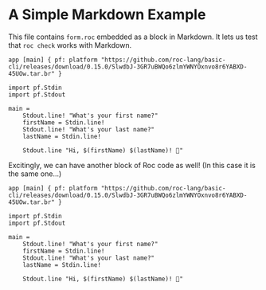 # A Simple Markdown Example

This file contains `form.roc` embedded as a block in Markdown. It lets us test that `roc check` works with Markdown.

```roc
app [main] { pf: platform "https://github.com/roc-lang/basic-cli/releases/download/0.15.0/SlwdbJ-3GR7uBWQo6zlmYWNYOxnvo8r6YABXD-45UOw.tar.br" }

import pf.Stdin
import pf.Stdout

main =
    Stdout.line! "What's your first name?"
    firstName = Stdin.line!
    Stdout.line! "What's your last name?"
    lastName = Stdin.line!

    Stdout.line "Hi, $(firstName) $(lastName)! 👋"
```

Excitingly, we can have another block of Roc code as well! (In this case it is the same one...)

```roc
app [main] { pf: platform "https://github.com/roc-lang/basic-cli/releases/download/0.15.0/SlwdbJ-3GR7uBWQo6zlmYWNYOxnvo8r6YABXD-45UOw.tar.br" }

import pf.Stdin
import pf.Stdout

main =
    Stdout.line! "What's your first name?"
    firstName = Stdin.line!
    Stdout.line! "What's your last name?"
    lastName = Stdin.line!

    Stdout.line "Hi, $(firstName) $(lastName)! 👋"
```
